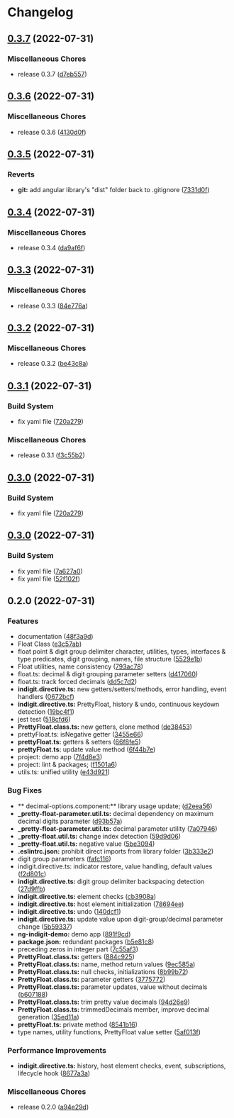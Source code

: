 # Changelog

## [0.3.7](https://github.com/vahidm90/ng-indigit/compare/v0.3.6...v0.3.7) (2022-07-31)


### Miscellaneous Chores

* release 0.3.7 ([d7eb557](https://github.com/vahidm90/ng-indigit/commit/d7eb5578a73c138f50618e14ef438543b224e1ec))

## [0.3.6](https://github.com/vahidm90/ng-indigit/compare/v0.3.5...v0.3.6) (2022-07-31)


### Miscellaneous Chores

* release 0.3.6 ([4130d0f](https://github.com/vahidm90/ng-indigit/commit/4130d0f00bd5679cfba4c93d065e06e6454dd1ef))

## [0.3.5](https://github.com/vahidm90/ng-indigit/compare/v0.3.4...v0.3.5) (2022-07-31)


### Reverts

* **git:** add angular library's "dist" folder back to .gitignore ([7331d0f](https://github.com/vahidm90/ng-indigit/commit/7331d0fa973f986ee78ef6b1a4a69bd9f2049330))

## [0.3.4](https://github.com/vahidm90/ng-indigit/compare/v0.3.3...v0.3.4) (2022-07-31)


### Miscellaneous Chores

* release 0.3.4 ([da9af6f](https://github.com/vahidm90/ng-indigit/commit/da9af6ff02ca985771a2c458827df624c693e413))

## [0.3.3](https://github.com/vahidm90/ng-indigit/compare/v0.3.2...v0.3.3) (2022-07-31)


### Miscellaneous Chores

* release 0.3.3 ([84e776a](https://github.com/vahidm90/ng-indigit/commit/84e776af5dd316c646c980cf0c52b4560d634f03))

## [0.3.2](https://github.com/vahidm90/ng-indigit/compare/v0.3.1...v0.3.2) (2022-07-31)


### Miscellaneous Chores

* release 0.3.2 ([be43c8a](https://github.com/vahidm90/ng-indigit/commit/be43c8a924cc75a56a2c304e9d61b04bffb543ce))

## [0.3.1](https://github.com/vahidm90/ng-indigit/compare/v0.3.0...v0.3.1) (2022-07-31)


### Build System

* fix yaml file ([720a279](https://github.com/vahidm90/ng-indigit/commit/720a279c6f4f93ae5b1bb37b2c95656193eb8b27))


### Miscellaneous Chores

* release 0.3.1 ([f3c55b2](https://github.com/vahidm90/ng-indigit/commit/f3c55b2ddee1619fe30ebfaaa3ce351132f0e9bb))

## [0.3.0](https://github.com/vahidm90/ng-indigit/compare/v0.3.0...v0.3.0) (2022-07-31)


### Build System

* fix yaml file ([720a279](https://github.com/vahidm90/ng-indigit/commit/720a279c6f4f93ae5b1bb37b2c95656193eb8b27))

## [0.3.0](https://github.com/vahidm90/ng-indigit/compare/v0.2.0...v0.3.0) (2022-07-31)


### Build System

* fix yaml file ([7a627a0](https://github.com/vahidm90/ng-indigit/commit/7a627a0edbddd5bd68e31c072fa44cc0e4307270))
* fix yaml file ([52f102f](https://github.com/vahidm90/ng-indigit/commit/52f102f7649c482806ad604adc34b9f768ac55e4))

## 0.2.0 (2022-07-31)


### Features

* documentation ([48f3a9d](https://github.com/vahidm90/ng-indigit/commit/48f3a9dd5c46e515992f2f3d96239b576b96e9dc))
* Float Class ([e3c57ab](https://github.com/vahidm90/ng-indigit/commit/e3c57ab70eda31e3c098347db46d0280d51558d2))
* float point & digit group delimiter character, utilities, types, interfaces & type predicates, digit grouping, names, file structure ([5529e1b](https://github.com/vahidm90/ng-indigit/commit/5529e1b0b8cdb89cc86ec95bcf0cc3a4bde2e8f0))
* Float utilities, name consistency ([793ac78](https://github.com/vahidm90/ng-indigit/commit/793ac78513de0ebe8dfe3bdd5c241b17c2ef43ca))
* float.ts: decimal & digit grouping parameter setters ([d417060](https://github.com/vahidm90/ng-indigit/commit/d417060193e67a31b10d2c291f94c805136efe14))
* float.ts: track forced decimals ([dd5c7d2](https://github.com/vahidm90/ng-indigit/commit/dd5c7d28897a659ffeffc93404edf5f54e6f6a06))
* **indigit.directive.ts:** new getters/setters/methods, error handling, event handlers ([0672bcf](https://github.com/vahidm90/ng-indigit/commit/0672bcff44688ea2abbcf399d939cb4914cdd92d))
* **indigit.directive.ts:** PrettyFloat, history & undo, continuous keydown detection ([19bc4f1](https://github.com/vahidm90/ng-indigit/commit/19bc4f1d28c2da216e7592a6bfc2b6f103d7fd52))
* jest test ([518cfd6](https://github.com/vahidm90/ng-indigit/commit/518cfd64a006f3994f0e72ba4ec96986d123da23))
* **PrettyFloat.class.ts:** new getters, clone method ([de38453](https://github.com/vahidm90/ng-indigit/commit/de384536312d41f702a1a2f39805e600ee53df2e))
* prettyFloat.ts: isNegative getter ([3455e66](https://github.com/vahidm90/ng-indigit/commit/3455e66b63213d8aee6f7420548ae754f38cf815))
* **prettyFloat.ts:** getters & setters ([66f8fe5](https://github.com/vahidm90/ng-indigit/commit/66f8fe54ea44f226acfbd1acc2e2368fc8b2fe52))
* **prettyFloat.ts:** update value method ([6f44b7e](https://github.com/vahidm90/ng-indigit/commit/6f44b7e879583e575b75cf19d7006567d1ae9dda))
* project: demo app ([7f4d8e3](https://github.com/vahidm90/ng-indigit/commit/7f4d8e30eba7bcd12bc560b73803efd2ff4f8de3))
* project: lint & packages; ([f1501a6](https://github.com/vahidm90/ng-indigit/commit/f1501a62259b1ed4963057cf404d50853d22f028))
* utils.ts: unified utility ([e43d921](https://github.com/vahidm90/ng-indigit/commit/e43d921de53bae2d39a717e3d098d11b61b4f0a0))


### Bug Fixes

* ** decimal-options.component:** library usage update; ([d2eea56](https://github.com/vahidm90/ng-indigit/commit/d2eea5617e311384b7385eacb237574999c6cc3c))
* **_pretty-float-parameter.util.ts:** decimal dependency on maximum decimal digits parameter ([d93b57a](https://github.com/vahidm90/ng-indigit/commit/d93b57af1189df2b89de566b670972f092c1ba43))
* **_pretty-float-parameter.util.ts:** decimal parameter utility ([7a07946](https://github.com/vahidm90/ng-indigit/commit/7a07946c8e244d2259be3533a0cf82cb03333553))
* **_pretty-float.util.ts:** change index detection ([59d9d06](https://github.com/vahidm90/ng-indigit/commit/59d9d06756f13520fb024d23fde6db8107f263d9))
* **_pretty-float.util.ts:** negative value ([5be3094](https://github.com/vahidm90/ng-indigit/commit/5be309404deb570bde675c1b0a78d0816326b8c9))
* **.eslintrc.json:** prohibit direct imports from library folder ([3b333e2](https://github.com/vahidm90/ng-indigit/commit/3b333e2cc4a12f11d640934f0d3f49fa8c58987c))
* digit group parameters ([fafc116](https://github.com/vahidm90/ng-indigit/commit/fafc11664568d8b0e203fb0902920b8faddca7f9))
* indigit.directive.ts: indicator restore, value handling, default values ([f2d801c](https://github.com/vahidm90/ng-indigit/commit/f2d801cfaa4a9dcf3d5ba6f1c85a36cdb1cfcf30))
* **indigit.directive.ts:** digit group delimiter backspacing detection ([27d9ffb](https://github.com/vahidm90/ng-indigit/commit/27d9ffb86435d026d6b866284aa93fe2d7870ad9))
* **indigit.directive.ts:** element checks ([cb3908a](https://github.com/vahidm90/ng-indigit/commit/cb3908abdff2bc317596eca9b9104fcd85f51eb5))
* **indigit.directive.ts:** host element initialization ([78694ee](https://github.com/vahidm90/ng-indigit/commit/78694eee513856066e7a2dc5c07f608243d7b1f2))
* **indigit.directive.ts:** undo ([140dcf1](https://github.com/vahidm90/ng-indigit/commit/140dcf10c581d4f900b2f40a2affc51c9cc172e6))
* **indigit.directive.ts:** update value upon digit-group/decimal parameter change ([5b59337](https://github.com/vahidm90/ng-indigit/commit/5b59337a2ecc294a99a764ccf526e0df1350f94d))
* **ng-indigit-demo:** demo app ([891f9cd](https://github.com/vahidm90/ng-indigit/commit/891f9cdc10c3d52b06f76121f523679dd8a9a0f4))
* **package.json:** redundant packages ([b5e81c8](https://github.com/vahidm90/ng-indigit/commit/b5e81c83914a18aab58f4da0c5a1e33c8df45b51))
* preceding zeros in integer part ([7c55af3](https://github.com/vahidm90/ng-indigit/commit/7c55af372d92bce4275a39dae25853b449006d80))
* **PrettyFloat.class.ts:** getters ([884c925](https://github.com/vahidm90/ng-indigit/commit/884c92566088114528567a6c2500be6591bdd7eb))
* **PrettyFloat.class.ts:** name, method return values ([9ec585a](https://github.com/vahidm90/ng-indigit/commit/9ec585a1c9e77eb687a2f0e3cb1d5aa0cc082a9c))
* **PrettyFloat.class.ts:** null checks, initializations ([8b99b72](https://github.com/vahidm90/ng-indigit/commit/8b99b7299953388c915fe1df7eb8016536def077))
* **PrettyFloat.class.ts:** parameter getters ([3775772](https://github.com/vahidm90/ng-indigit/commit/377577292fa953253b56ffbb20b3b7036196c35c))
* **PrettyFloat.class.ts:** parameter updates, value without decimals ([b607188](https://github.com/vahidm90/ng-indigit/commit/b60718894b4c8797f15d5e8f46a32f39bb26d0f5))
* **PrettyFloat.class.ts:** trim pretty value decimals ([94d26e9](https://github.com/vahidm90/ng-indigit/commit/94d26e9833fdd243157b673a0d76d1ebd0760119))
* **PrettyFloat.class.ts:** trimmedDecimals member, improve decimal generation ([35ed11a](https://github.com/vahidm90/ng-indigit/commit/35ed11acf09e660bb5d9dda8e462b17564c99125))
* **prettyFloat.ts:** private method ([8541b16](https://github.com/vahidm90/ng-indigit/commit/8541b16d4e3000c4e80d06a468f9bfb51ff4dd93))
* type names, utility functions, PrettyFloat value setter ([5af013f](https://github.com/vahidm90/ng-indigit/commit/5af013f2def9c3362fb62646ba5d0899c78be90c))


### Performance Improvements

* **indigit.directive.ts:** history, host element checks, event, subscriptions, lifecycle hook ([8677a3a](https://github.com/vahidm90/ng-indigit/commit/8677a3a694d14ce0e43908c282c4ecb8a8d6484a))


### Miscellaneous Chores

* release 0.2.0 ([a94e29d](https://github.com/vahidm90/ng-indigit/commit/a94e29d7838308dbb7ad8d8d2501fe836851ce31))
